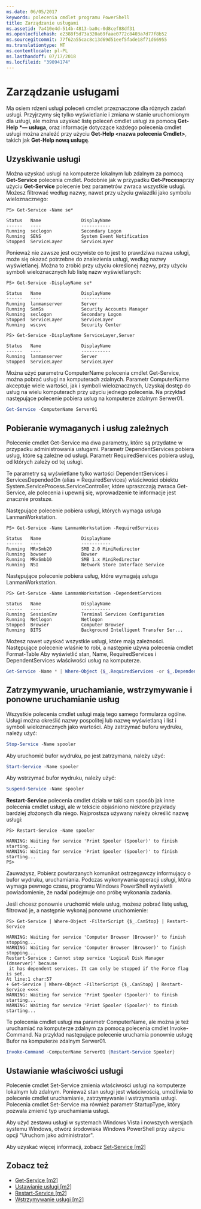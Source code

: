 ```yaml
---
ms.date: 06/05/2017
keywords: polecenia cmdlet programu PowerShell
title: Zarządzanie usługami
ms.assetid: 7a410e4d-514b-4813-ba0c-0d8cef88df31
ms.openlocfilehash: e2388f5d73a320a69faae0772c8403a7d77f8b52
ms.sourcegitcommit: 77f62a55cac8c13d69d51eef5fade18f71d66955
ms.translationtype: MT
ms.contentlocale: pl-PL
ms.lasthandoff: 07/17/2018
ms.locfileid: "39094174"
---
```

# <a name="managing-services"></a>Zarządzanie usługami

Ma osiem rdzeni usługi poleceń cmdlet przeznaczone dla różnych zadań usługi. Przyjrzymy się tylko wyświetlanie i zmiana w stanie uruchomionym dla usługi, ale można uzyskać listę poleceń cmdlet usługi za pomocą **Get-Help \*— usługa**, oraz informacje dotyczące każdego polecenia cmdlet usługi można znaleźć przy użyciu  **Get-Help \<nazwa polecenia Cmdlet\>**, takich jak **Get-Help nową usługę**.

## <a name="getting-services"></a>Uzyskiwanie usługi

Można uzyskać usługi na komputerze lokalnym lub zdalnym za pomocą **Get-Service** polecenia cmdlet. Podobnie jak w przypadku **Get-Process**przy użyciu **Get-Service** polecenie bez parametrów zwraca wszystkie usługi. Możesz filtrować według nazwy, nawet przy użyciu gwiazdki jako symbolu wieloznacznego:

```
PS> Get-Service -Name se*

Status   Name               DisplayName
------   ----               -----------
Running  seclogon           Secondary Logon
Running  SENS               System Event Notification
Stopped  ServiceLayer       ServiceLayer
```

Ponieważ nie zawsze jest oczywiste co to jest to prawdziwa nazwa usługi, może się okazać potrzebne do znalezienia usługi, według nazwy wyświetlanej. Można to zrobić przy użyciu określonej nazwy, przy użyciu symboli wieloznacznych lub listę nazw wyświetlanych:

```
PS> Get-Service -DisplayName se*

Status   Name               DisplayName
------   ----               -----------
Running  lanmanserver       Server
Running  SamSs              Security Accounts Manager
Running  seclogon           Secondary Logon
Stopped  ServiceLayer       ServiceLayer
Running  wscsvc             Security Center

PS> Get-Service -DisplayName ServiceLayer,Server

Status   Name               DisplayName
------   ----               -----------
Running  lanmanserver       Server
Stopped  ServiceLayer       ServiceLayer
```

Można użyć parametru ComputerName polecenia cmdlet Get-Service, można pobrać usługi na komputerach zdalnych. Parametr ComputerName akceptuje wiele wartości, jak i symboli wieloznacznych, Uzyskaj dostęp do usług na wielu komputerach przy użyciu jednego polecenia. Na przykład następujące polecenie pobiera usług na komputerze zdalnym Serwer01.

```powershell
Get-Service -ComputerName Server01
```

## <a name="getting-required-and-dependent-services"></a>Pobieranie wymaganych i usług zależnych

Polecenie cmdlet Get-Service ma dwa parametry, które są przydatne w przypadku administrowania usługami. Parametr DependentServices pobiera usług, które są zależne od usługi. Parametr RequiredServices pobiera usług, od których zależy od tej usługi.

Te parametry są wyświetlane tylko wartości DependentServices i ServicesDependedOn (alias = RequiredServices) właściwości obiektu System.ServiceProcess.ServiceController, które upraszczają zwraca Get-Service, ale polecenia i upewnij się, wprowadzenie te informacje jest znacznie prostsze.

Następujące polecenie pobiera usługi, których wymaga usługa LanmanWorkstation.

```
PS> Get-Service -Name LanmanWorkstation -RequiredServices

Status   Name               DisplayName
------   ----               -----------
Running  MRxSmb20           SMB 2.0 MiniRedirector
Running  bowser             Bowser
Running  MRxSmb10           SMB 1.x MiniRedirector
Running  NSI                Network Store Interface Service
```

Następujące polecenie pobiera usług, które wymagają usługa LanmanWorkstation.

```
PS> Get-Service -Name LanmanWorkstation -DependentServices

Status   Name               DisplayName
------   ----               -----------
Running  SessionEnv         Terminal Services Configuration
Running  Netlogon           Netlogon
Stopped  Browser            Computer Browser
Running  BITS               Background Intelligent Transfer Ser...
```

Możesz nawet uzyskać wszystkie usługi, które mają zależności. Następujące polecenie właśnie to robi, a następnie używa polecenia cmdlet Format-Table Aby wyświetlić stan, Name, RequiredServices i DependentServices właściwości usług na komputerze.

```powershell
Get-Service -Name * | Where-Object {$_.RequiredServices -or $_.DependentServices} | Format-Table -Property Status, Name, RequiredServices, DependentServices -auto
```

## <a name="stopping-starting-suspending-and-restarting-services"></a>Zatrzymywanie, uruchamianie, wstrzymywanie i ponowne uruchamianie usług
Wszystkie polecenia cmdlet usługi mają tego samego formularza ogólne. Usługi można określić nazwy pospolitej lub nazwę wyświetlaną i list i symboli wieloznacznych jako wartości. Aby zatrzymać buforu wydruku, należy użyć:

```powershell
Stop-Service -Name spooler
```

Aby uruchomić bufor wydruku, po jest zatrzymana, należy użyć:

```powershell
Start-Service -Name spooler
```

Aby wstrzymać bufor wydruku, należy użyć:

```powershell
Suspend-Service -Name spooler
```

**Restart-Service** polecenia cmdlet działa w taki sam sposób jak inne polecenia cmdlet usługi, ale w tekście objaśniono niektóre przykłady bardziej złożonych dla niego. Najprostsza używany należy określić nazwę usługi:

```
PS> Restart-Service -Name spooler

WARNING: Waiting for service 'Print Spooler (Spooler)' to finish starting...
WARNING: Waiting for service 'Print Spooler (Spooler)' to finish starting...
PS>
```

Zauważysz, Pobierz powtarzanych komunikat ostrzegawczy informujący o bufor wydruku, uruchamiania. Podczas wykonywania operacji usługi, która wymaga pewnego czasu, programu Windows PowerShell wyświetli powiadomienie, że nadal podejmuje ono próbę wykonania zadania.

Jeśli chcesz ponownie uruchomić wiele usług, możesz pobrać listę usług, filtrować je, a następnie wykonaj ponowne uruchomienie:

```
PS> Get-Service | Where-Object -FilterScript {$_.CanStop} | Restart-Service

WARNING: Waiting for service 'Computer Browser (Browser)' to finish stopping...
WARNING: Waiting for service 'Computer Browser (Browser)' to finish stopping...
Restart-Service : Cannot stop service 'Logical Disk Manager (dmserver)' because
 it has dependent services. It can only be stopped if the Force flag is set.
At line:1 char:57
+ Get-Service | Where-Object -FilterScript {$_.CanStop} | Restart-Service <<<<
WARNING: Waiting for service 'Print Spooler (Spooler)' to finish starting...
WARNING: Waiting for service 'Print Spooler (Spooler)' to finish starting...
```

Te polecenia cmdlet usługi ma parametr ComputerName, ale można je też uruchamiać na komputerze zdalnym za pomocą polecenia cmdlet Invoke-Command. Na przykład następujące polecenie uruchamia ponownie usługę Bufor na komputerze zdalnym Serwer01.

```powershell
Invoke-Command -ComputerName Server01 {Restart-Service Spooler}
```

## <a name="setting-service-properties"></a>Ustawianie właściwości usługi

Polecenie cmdlet Set-Service zmienia właściwości usługi na komputerze lokalnym lub zdalnym. Ponieważ stan usługi jest właściwością, umożliwia to polecenie cmdlet uruchamianie, zatrzymywanie i wstrzymania usługi. Polecenia cmdlet Set-Service ma również parametr StartupType, który pozwala zmienić typ uruchamiania usługi.

Aby użyć zestawu usługi w systemach Windows Vista i nowszych wersjach systemu Windows, otwórz środowiska Windows PowerShell przy użyciu opcji "Uruchom jako administrator".

Aby uzyskać więcej informacji, zobacz [Set-Service [m2]](https://technet.microsoft.com/library/b71e29ed-372b-4e32-a4b7-5eb6216e56c3)

## <a name="see-also"></a>Zobacz też

- [Get-Service [m2]](https://technet.microsoft.com/en-us/library/0a09cb22-0a1c-4a79-9851-4e53075f9cf6)
- [Ustawianie usługi [m2]](https://technet.microsoft.com/library/b71e29ed-372b-4e32-a4b7-5eb6216e56c3)
- [Restart-Service [m2]](https://technet.microsoft.com/en-us/library/45acf50d-2277-4523-baf7-ce7ced977d0f)
- [Wstrzymywanie usługi [m2]](https://technet.microsoft.com/en-us/library/c8492b87-0e21-4faf-8054-3c83c2ec2826)